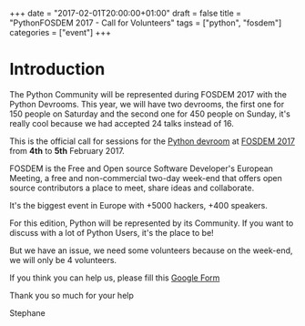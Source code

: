 +++
date = "2017-02-01T20:00:00+01:00"
draft = false
title = "PythonFOSDEM 2017 - Call for Volunteers"
tags = ["python", "fosdem"]
categories = ["event"]
+++

# Introduction

The Python Community will be represented during FOSDEM 2017 with the Python Devrooms.
This year, we will have two devrooms, the first one for 150 people on Saturday and the second one for 450 people on Sunday, it's really cool because we had accepted 24 talks instead of 16.

This is the official call for sessions for the [Python devroom](https://www.python-fosdem.org) at [FOSDEM 2017](https://fosdem.org/2017)
from **4th** to **5th** February 2017.

FOSDEM is the Free and Open source Software Developer's European Meeting, a free
and non-commercial two-day week-end that offers open source contributors a place
to meet, share ideas and collaborate.

It's the biggest event in Europe with +5000 hackers, +400 speakers.

For this edition, Python will be represented by its Community. If you want to
discuss with a lot of Python Users, it's the place to be!

But we have an issue, we need some volunteers because on the week-end, we will only be 4 volunteers.

If you think you can help us, please fill this [Google Form](https://goo.gl/forms/IOmGbEgFLVnmUGjO2)

Thank you so much for your help

Stephane
